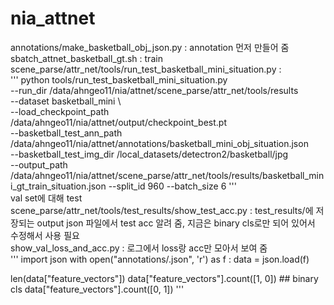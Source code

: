 # nia_attnet 

annotations/make_basketball_obj_json.py : annotation 먼저 만들어 줌  
sbatch_attnet_basketball_gt.sh : train  
scene_parse/attr_net/tools/run_test_basketball_mini_situation.py :  
''' python tools/run_test_basketball_mini_situation.py \
--run_dir /data/ahngeo11/nia/attnet/scene_parse/attr_net/tools/results \
--dataset basketball_mini \   
--load_checkpoint_path /data/ahngeo11/nia/attnet/output/checkpoint_best.pt \
--basketball_test_ann_path /data/ahngeo11/nia/attnet/annotations/basketball_mini_obj_situation.json \
--basketball_test_img_dir /local_datasets/detectron2/basketball/jpg \
--output_path /data/ahngeo11/nia/attnet/scene_parse/attr_net/tools/results/basketball_mini_gt_train_situation.json --split_id 960 --batch_size 6 '''    
val set에 대해 test  
scene_parse/attr_net/tools/test_results/show_test_acc.py : test_results/에 저장되는 output json 파일에서 test acc 알려 줌, 지금은 binary cls로만 되어 있어서 수정해서 사용 필요  
show_val_loss_and_acc.py : 로그에서 loss랑 acc만 모아서 보여 줌  
''' import json
with open("annotations/.json", 'r') as f :
	data = json.load(f)

len(data["feature_vectors"])
data["feature_vectors"].count([1, 0])  ## binary cls
data["feature_vectors"].count([0, 1]) '''  
